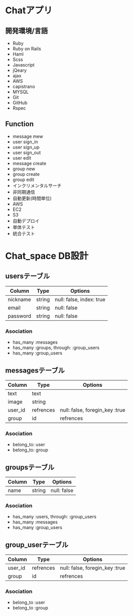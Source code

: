 # Chatアプリ

## 開発環境/言語
- Ruby
- Ruby on Rails
- Haml
- Scss
- Javascript
- jQeary
- ajax
- AWS
- capistrano
- MYSQL
- Git
- GitHub
- Rspec

## Function
- message mew
- user sign_in
- user sign_up
- user sign_out
- user edit
- message create
- group  new
- group create
- group edit
- インクリメンタルサーチ
- 非同期通信
- 自動更新(時間単位)
- AWS
- EC2
- S3
- 自動デプロイ
- 単体テスト
- 統合テスト

# Chat_space DB設計　
## usersテーブル
|Column|Type|Options|
|------|----|-------|
|nickname|string|null: false, index: true|
|email|string|null: false|
|password|string|null: false|
### Asociation
- has_many :messages
- has_many :groups, through: :group_users
- has_many :group_users


## messagesテーブル
|Column|Type|Options|
|------|----|-------|
|text|text|
|image|string|
|user_id|refrences|null: false, foregin_key :true|
|group|id|refrences|null: false, foregin_key :true|
### Asociation
- belong_to: user
- belong_to: group


## groupsテーブル
|Column|Type|Options|
|------|----|-------|
|name|string|null: false|
### Asociation
- has_many :users, through: :group_users
- has_many :messages
- has_many :group_users

## group_userテーブル
|Column|Type|Options|
|------|----|-------|
|user_id|refrences|null: false, foregin_key :true|
|group|id|refrences|null:false, foregin_key :true|
### Asociation
- belong_to :user
- belong_to :group
